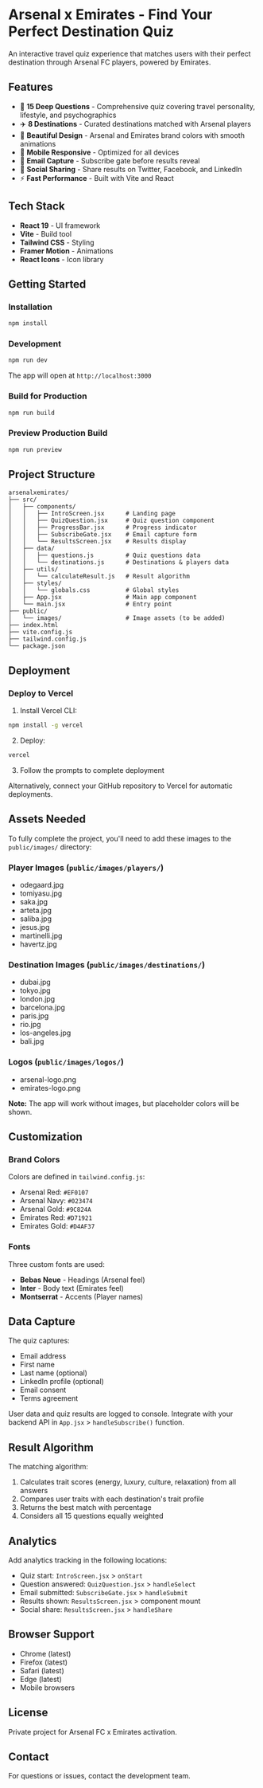 # Arsenal x Emirates - Find Your Perfect Destination Quiz

An interactive travel quiz experience that matches users with their perfect destination through Arsenal FC players, powered by Emirates.

## Features

- 🎯 **15 Deep Questions** - Comprehensive quiz covering travel personality, lifestyle, and psychographics
- ✈️ **8 Destinations** - Curated destinations matched with Arsenal players
- 🎨 **Beautiful Design** - Arsenal and Emirates brand colors with smooth animations
- 📱 **Mobile Responsive** - Optimized for all devices
- 📧 **Email Capture** - Subscribe gate before results reveal
- 🔄 **Social Sharing** - Share results on Twitter, Facebook, and LinkedIn
- ⚡ **Fast Performance** - Built with Vite and React

## Tech Stack

- **React 19** - UI framework
- **Vite** - Build tool
- **Tailwind CSS** - Styling
- **Framer Motion** - Animations
- **React Icons** - Icon library

## Getting Started

### Installation

```bash
npm install
```

### Development

```bash
npm run dev
```

The app will open at `http://localhost:3000`

### Build for Production

```bash
npm run build
```

### Preview Production Build

```bash
npm run preview
```

## Project Structure

```
arsenalxemirates/
├── src/
│   ├── components/
│   │   ├── IntroScreen.jsx      # Landing page
│   │   ├── QuizQuestion.jsx     # Quiz question component
│   │   ├── ProgressBar.jsx      # Progress indicator
│   │   ├── SubscribeGate.jsx    # Email capture form
│   │   └── ResultsScreen.jsx    # Results display
│   ├── data/
│   │   ├── questions.js         # Quiz questions data
│   │   └── destinations.js      # Destinations & players data
│   ├── utils/
│   │   └── calculateResult.js   # Result algorithm
│   ├── styles/
│   │   └── globals.css          # Global styles
│   ├── App.jsx                  # Main app component
│   └── main.jsx                 # Entry point
├── public/
│   └── images/                  # Image assets (to be added)
├── index.html
├── vite.config.js
├── tailwind.config.js
└── package.json
```

## Deployment

### Deploy to Vercel

1. Install Vercel CLI:
```bash
npm install -g vercel
```

2. Deploy:
```bash
vercel
```

3. Follow the prompts to complete deployment

Alternatively, connect your GitHub repository to Vercel for automatic deployments.

## Assets Needed

To fully complete the project, you'll need to add these images to the `public/images/` directory:

### Player Images (`public/images/players/`)
- odegaard.jpg
- tomiyasu.jpg
- saka.jpg
- arteta.jpg
- saliba.jpg
- jesus.jpg
- martinelli.jpg
- havertz.jpg

### Destination Images (`public/images/destinations/`)
- dubai.jpg
- tokyo.jpg
- london.jpg
- barcelona.jpg
- paris.jpg
- rio.jpg
- los-angeles.jpg
- bali.jpg

### Logos (`public/images/logos/`)
- arsenal-logo.png
- emirates-logo.png

**Note:** The app will work without images, but placeholder colors will be shown.

## Customization

### Brand Colors

Colors are defined in `tailwind.config.js`:

- Arsenal Red: `#EF0107`
- Arsenal Navy: `#023474`
- Arsenal Gold: `#9C824A`
- Emirates Red: `#D71921`
- Emirates Gold: `#D4AF37`

### Fonts

Three custom fonts are used:
- **Bebas Neue** - Headings (Arsenal feel)
- **Inter** - Body text (Emirates feel)
- **Montserrat** - Accents (Player names)

## Data Capture

The quiz captures:
- Email address
- First name
- Last name (optional)
- LinkedIn profile (optional)
- Email consent
- Terms agreement

User data and quiz results are logged to console. Integrate with your backend API in `App.jsx` > `handleSubscribe()` function.

## Result Algorithm

The matching algorithm:
1. Calculates trait scores (energy, luxury, culture, relaxation) from all answers
2. Compares user traits with each destination's trait profile
3. Returns the best match with percentage
4. Considers all 15 questions equally weighted

## Analytics

Add analytics tracking in the following locations:
- Quiz start: `IntroScreen.jsx` > `onStart`
- Question answered: `QuizQuestion.jsx` > `handleSelect`
- Email submitted: `SubscribeGate.jsx` > `handleSubmit`
- Results shown: `ResultsScreen.jsx` > component mount
- Social share: `ResultsScreen.jsx` > `handleShare`

## Browser Support

- Chrome (latest)
- Firefox (latest)
- Safari (latest)
- Edge (latest)
- Mobile browsers

## License

Private project for Arsenal FC x Emirates activation.

## Contact

For questions or issues, contact the development team.

